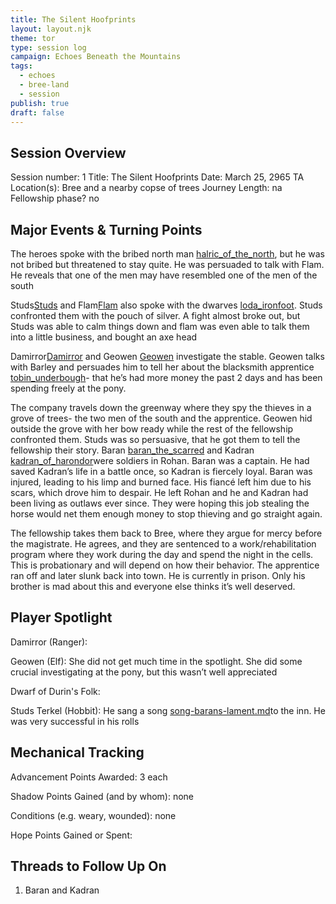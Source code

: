 ```yaml
---
title: The Silent Hoofprints
layout: layout.njk
theme: tor
type: session log
campaign: Echoes Beneath the Mountains
tags:
  - echoes
  - bree-land
  - session
publish: true
draft: false
---
```


## Session Overview
Session number: 1
Title: The Silent Hoofprints
Date: March 25, 2965 TA
Location(s): Bree and a nearby copse of trees
Journey Length: na
Fellowship phase? no

## Major Events & Turning Points
The heroes spoke with the bribed north man [halric_of_the_north](.md), but he was not bribed but threatened to stay quite. He was persuaded to talk with Flam. He reveals that one of the men may have resembled one of the men of the south

Studs[Studs](Studs.md) and Flam[Flam](Flam.md) also spoke with the dwarves [loda_ironfoot](loda_ironfoot.md). Studs confronted them with the pouch of silver. A fight almost broke out, but Studs was able to calm things down and flam was even able to talk them into a little business, and bought an axe head

Damirror[Damirror](Damirror.md) and Geowen [Geowen](Geowen.md) investigate the stable. Geowen talks with Barley and persuades him to tell her about the blacksmith apprentice [tobin_underbough](tobin_underbough.md)- that he’s had more money the past 2 days and has been spending freely at the pony.

The company travels down the greenway where they spy the thieves in a grove of trees- the two men of the south and the apprentice. Geowen hid outside the grove with her bow ready while the rest of the fellowship confronted them. Studs was so persuasive, that he got them to tell the fellowship their story. Baran [baran_the_scarred](baran_the_scarred.md) and Kadran [kadran_of_harondor](kadran_of_harondor.md)were soldiers in Rohan. Baran was a captain. He had saved Kadran’s life in a battle once, so Kadran is fiercely loyal. Baran was injured, leading to his limp and burned face. His fiancé left him due to his scars, which drove him to despair. He left Rohan and he and Kadran had been living as outlaws ever since. They were hoping this job stealing the horse would net them enough money to stop thieving and go straight again.

The fellowship takes them back to Bree, where they argue for mercy before the magistrate. He agrees, and they are sentenced to a work/rehabilitation program where they work during the day and spend the night in the cells. This is probationary and will depend on how their behavior. The apprentice ran off and later slunk back into town. He is currently in prison. Only his brother is mad about this and everyone else thinks it’s well deserved.

## Player Spotlight
Damirror (Ranger):

Geowen (Elf): She did not get much time in the spotlight. She did some crucial investigating at the pony, but this wasn’t well appreciated

Dwarf of Durin's Folk:

Studs Terkel (Hobbit): He sang a song [song-barans-lament.md](song-barans-lament.md)to the inn. He was very successful in his rolls

## Mechanical Tracking
Advancement Points Awarded: 3 each

Shadow Points Gained (and by whom): none

Conditions (e.g. weary, wounded): none

Hope Points Gained or Spent:

## Threads to Follow Up On
1. Baran and Kadran
